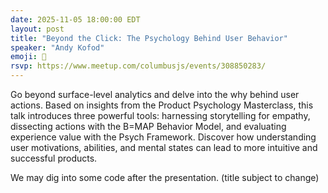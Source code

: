 ```yaml
---
date: 2025-11-05 18:00:00 EDT
layout: post
title: "Beyond the Click: The Psychology Behind User Behavior"
speaker: "Andy Kofod"
emoji: 🎤
rsvp: https://www.meetup.com/columbusjs/events/308850283/
---
```


Go beyond surface-level analytics and delve into the why behind user actions. Based on insights from the Product Psychology Masterclass, this talk introduces three powerful tools: harnessing storytelling for empathy, dissecting actions with the B=MAP Behavior Model, and evaluating experience value with the Psych Framework. Discover how understanding user motivations, abilities, and mental states can lead to more intuitive and successful products.

We may dig into some code after the presentation.
(title subject to change)
